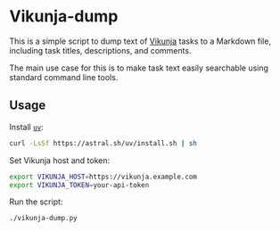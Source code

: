 # Vikunja-dump

This is a simple script to dump text of [Vikunja](https://vikunja.io) tasks to a Markdown file,
including task titles, descriptions, and comments.

The main use case for this is to make task text easily searchable using standard command line tools.

## Usage
Install [`uv`](https://docs.astral.sh/uv):
```sh
curl -LsSf https://astral.sh/uv/install.sh | sh
```

Set Vikunja host and token:
```sh
export VIKUNJA_HOST=https://vikunja.example.com
export VIKUNJA_TOKEN=your-api-token
```

Run the script:
```sh
./vikunja-dump.py
```

